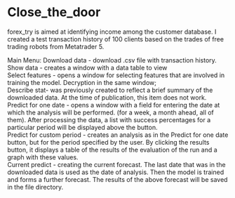 # Close_the_door
forex_try is aimed at identifying income among the customer database. I created a test transaction history of 100 clients based on the trades of free trading robots from Metatrader 5.

Main Menu:
Download data - download .csv file with transaction history.     
Show data - creates a window with a data table to view     
Select features - opens a window for selecting features that are involved in training the model. Decryption in the same window;     
Describe stat- was previously created to reflect a brief summary of the downloaded data. At the time of publication, this item does not work.      
Predict for one date - opens a window with a field for entering the date at which the analysis will be performed. (for a week, a month ahead, all of them). After processing the data, a list with success percentages for a particular period will be displayed above the button.      
Predict for custom period - creates an analysis as in the Predict for one date button, but for the period specified by the user. By clicking the results button, it displays a table of the results of the evaluation of the run and a graph with these values.      
Current predict - creating the current forecast. The last date that was in the downloaded data is used as the date of analysis. Then the model is trained and forms a further forecast. The results of the above forecast will be saved in the file directory.       

